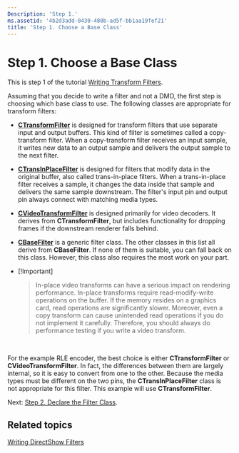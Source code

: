 ```yaml
---
Description: 'Step 1.'
ms.assetid: '4b2d3add-0430-480b-ad5f-bb1aa19fef21'
title: 'Step 1. Choose a Base Class'
---
```


# Step 1. Choose a Base Class

This is step 1 of the tutorial [Writing Transform Filters](writing-transform-filters.md).

Assuming that you decide to write a filter and not a DMO, the first step is choosing which base class to use. The following classes are appropriate for transform filters:

-   [**CTransformFilter**](ctransformfilter.md) is designed for transform filters that use separate input and output buffers. This kind of filter is sometimes called a copy-transform filter. When a copy-transform filter receives an input sample, it writes new data to an output sample and delivers the output sample to the next filter.
-   [**CTransInPlaceFilter**](ctransinplacefilter.md) is designed for filters that modify data in the original buffer, also called trans-in-place filters. When a trans-in-place filter receives a sample, it changes the data inside that sample and delivers the same sample downstream. The filter's input pin and output pin always connect with matching media types.
-   [**CVideoTransformFilter**](cvideotransformfilter.md) is designed primarily for video decoders. It derives from **CTransformFilter**, but includes functionality for dropping frames if the downstream renderer falls behind.
-   [**CBaseFilter**](cbasefilter.md) is a generic filter class. The other classes in this list all derive from **CBaseFilter**. If none of them is suitable, you can fall back on this class. However, this class also requires the most work on your part.
-   \[!Important\]  
    > In-place video transforms can have a serious impact on rendering performance. In-place transforms require read-modify-write operations on the buffer. If the memory resides on a graphics card, read operations are significantly slower. Moreover, even a copy transform can cause unintended read operations if you do not implement it carefully. Therefore, you should always do performance testing if you write a video transform.

     

For the example RLE encoder, the best choice is either **CTransformFilter** or **CVideoTransformFilter**. In fact, the differences between them are largely internal, so it is easy to convert from one to the other. Because the media types must be different on the two pins, the **CTransInPlaceFilter** class is not appropriate for this filter. This example will use **CTransformFilter**.

Next: [Step 2. Declare the Filter Class](step-2--declare-the-filter-class.md).

## Related topics

<dl> <dt>

[Writing DirectShow Filters](writing-directshow-filters.md)
</dt> </dl>

 

 



